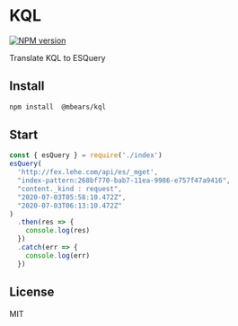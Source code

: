 # KQL

[![NPM version][npm-image]][npm-url]

Translate KQL to ESQuery

## Install

```bash
npm install  @mbears/kql
```

## Start

```javascript
const { esQuery } = require('./index')
esQuery(
  'http://fex.lehe.com/api/es/_mget',
  "index-pattern:268bf770-bab7-11ea-9986-e757f47a9416",
  "content._kind : request",
  "2020-07-03T05:58:10.472Z",
  "2020-07-03T06:13:10.472Z"
)
  .then(res => {
    console.log(res)
  })
  .catch(err => {
    console.log(err)
  })
```

## License

MIT

[npm-image]: https://img.shields.io/npm/v/@mbears/kql.svg?style=flat-square
[npm-url]: https://www.npmjs.com/package/@mbears/kql
